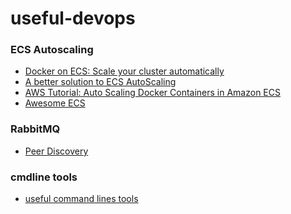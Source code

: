 # useful-devops

### ECS Autoscaling

- [Docker on ECS: Scale your cluster automatically](https://garbe.io/blog/2016/10/17/docker-on-ecs-scale-your-ecs-cluster-automatically/)
- [A better solution to ECS AutoScaling](https://garbe.io/blog/2017/04/12/a-better-solution-to-ecs-autoscaling/)
- [AWS Tutorial: Auto Scaling Docker Containers in Amazon ECS
  ](https://www.codementor.io/jholub/amazon-ecs-auto-scale-docker-containers-6keydo24n)
- [Awesome ECS](https://github.com/nathanpeck/awesome-ecs)

### RabbitMQ

- [Peer Discovery](https://www.rabbitmq.com/blog/2018/02/12/peer-discovery-subsystem-in-rabbitmq-3-7/)

### cmdline tools

- [useful command lines tools](https://www.wezm.net/technical/2019/10/useful-command-line-tools)
